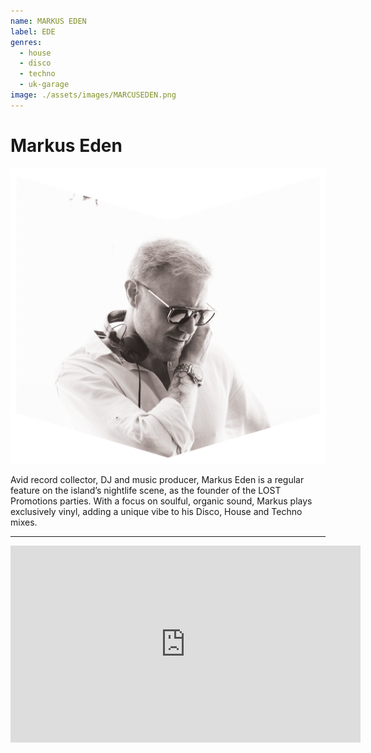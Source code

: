 ```yaml
---
name: MARKUS EDEN
label: EDE
genres:
  - house
  - disco
  - techno
  - uk-garage
image: ./assets/images/MARCUSEDEN.png
---
```


# Markus Eden

![](./assets/images/MARCUSEDEN.png)

Avid record collector, DJ and music producer, Markus Eden is a regular feature on the island’s nightlife scene, as the founder of the LOST Promotions parties. With a focus on soulful, organic sound, Markus plays exclusively vinyl, adding a unique vibe to his Disco, House and Techno mixes. 

---

<iframe width="560" height="315" src="https://www.youtube.com/embed/jzTdL952-xA" frameborder="0" allow="accelerometer; autoplay; encrypted-media; gyroscope; picture-in-picture" allowfullscreen></iframe>
